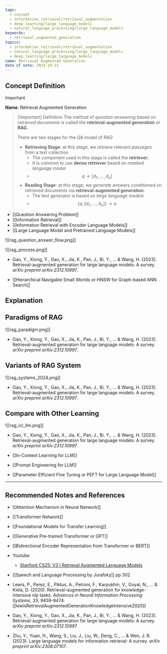 ```yaml
---
tags:
  - concept
  - information_retrieval/retrieval_augmentation
  - deep_learning/large_language_models
  - natural_language_processing/large_language_models
keywords:
  - retrieval_augmented_generation
topics:
  - information_retrieval/retrieval_augmentation
  - natural_language_processing/large_language_models
  - deep_learning/large_language_models
name: Retrieval Augmented Generation
date of note: 2024-10-21
---
```


## Concept Definition

>[!important]
>**Name**: Retrieval Augmented Generation

>[!important] Definition
>The method of *question answering* based on *retrieved documents* is called the **retrieval-augmented generation** or **RAG.**
>
>There are two stages for the *QA model* of *RAG*
>- **Retrieving Stage**: at this stage, we *retrieve* relevant *passages* from a text collection
>	- The component used in this stage is called the **retriever**;
>	- It is common to use **dense retriever** based on *masked language model*
>	- $$q \to [d_{1}\,{,}\ldots{,}\,d_{n}]$$
>- **Reading Stage**: at this stage, we *generate* answers *conditioned* on retrieved documents via **retrieval-augmented generation**.
>	- The text generator is based on *large language models*
>	- $$\{q,\, [d_{1}\,{,}\ldots{,}\,d_{n}]   \} \to a$$

- [[Question Answering Problem]]
- [[Information Retrieval]]
- [[Information Retrieval with Encoder Language Models]]
- [[Large Language Model and Pretrained Language Models]]

![[rag_question_answer_flow.png]]


![[rag_process.png]]

- Gao, Y., Xiong, Y., Gao, X., Jia, K., Pan, J., Bi, Y., ... & Wang, H. (2023). Retrieval-augmented generation for large language models: A survey. _arXiv preprint arXiv:2312.10997_.


- [[Hierarchical Navigable Small Worlds or HNSW for Graph-based ANN Search]]






## Explanation




## Paradigms of RAG



![[rag_paradigm.png]]

- Gao, Y., Xiong, Y., Gao, X., Jia, K., Pan, J., Bi, Y., ... & Wang, H. (2023). Retrieval-augmented generation for large language models: A survey. _arXiv preprint arXiv:2312.10997_.

## Variants of RAG System

![[rag_systems_2024.png]]

- Gao, Y., Xiong, Y., Gao, X., Jia, K., Pan, J., Bi, Y., ... & Wang, H. (2023). Retrieval-augmented generation for large language models: A survey. _arXiv preprint arXiv:2312.10997_.



## Compare with Other Learning

![[rag_icl_llm.png]]

- Gao, Y., Xiong, Y., Gao, X., Jia, K., Pan, J., Bi, Y., ... & Wang, H. (2023). Retrieval-augmented generation for large language models: A survey. _arXiv preprint arXiv:2312.10997_.

- [[In-Context Learning for LLM]]
- [[Prompt Engineering for LLM]]
- [[Parameter Efficient Fine Tuning or PEFT for Large Language Model]]



-----------
##  Recommended Notes and References


- [[Attention Mechanism in Neural Network]]
- [[Transformer Network]]
- [[Foundational Models for Transfer Learning]]



- [[Generative Pre-trained Transformer or GPT]]
- [[Bidirectional Encoder Representation from Transformer or BERT]]


- Youtube
	- [Stanford CS25: V3 I Retrieval Augmented Language Models](https://www.youtube.com/watch?v=mE7IDf2SmJg)

- [[Speech and Language Processing by Jurafsky]] pp 302
- Lewis, P., Perez, E., Piktus, A., Petroni, F., Karpukhin, V., Goyal, N., ... & Kiela, D. (2020). Retrieval-augmented generation for knowledge-intensive nlp tasks. _Advances in Neural Information Processing Systems_, _33_, 9459-9474.  [[lewisRetrievalAugmentedGenerationKnowledgeIntensive2020]]
- Gao, Y., Xiong, Y., Gao, X., Jia, K., Pan, J., Bi, Y., ... & Wang, H. (2023). Retrieval-augmented generation for large language models: A survey. _arXiv preprint arXiv:2312.10997_.
- Zhu, Y., Yuan, H., Wang, S., Liu, J., Liu, W., Deng, C., ... & Wen, J. R. (2023). Large language models for information retrieval: A survey. _arXiv preprint arXiv:2308.07107_.
